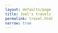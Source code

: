 ```yaml
---
layout: defaults/page
title: Joel's travels
permalink: travel.html
narrow: true
---
```


<div id="map-canvas"></div>

<style>
#map-canvas { 
  height: calc(100vh - 60px); 
  margin: 0; 
  padding: 0;
}
</style>

<script type="text/javascript" src="https://maps.googleapis.com/maps/api/js?key=AIzaSyDGQdgVqTDsRWmrgkorSwmuWRAtdOW0Umk"></script>
<script type="text/javascript" src="/static/js/PlacesBeen.js"></script>

Up until 2011 I had only ever been on holiday to Spain.


I have decided to document my experience in every single country visited.


{% for place in site.travel %}
- [{{ place.title }}]({{ page.baseurl }}{{ place.url }})
{% endfor %}